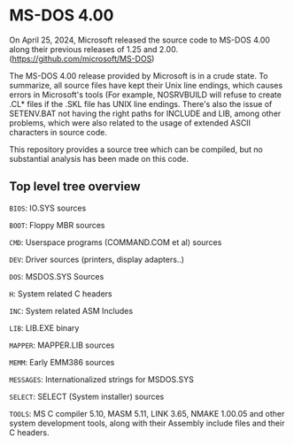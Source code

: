 # MS-DOS 4.00
On April 25, 2024, Microsoft released the source code to MS-DOS 4.00 along their previous releases of 1.25 and 2.00. (https://github.com/microsoft/MS-DOS)

The MS-DOS 4.00 release provided by Microsoft is in a crude state. To summarize, all source files have kept their Unix line endings, which causes errors in Microsoft's tools (For example, NOSRVBUILD will refuse to create .CL* files if the .SKL file has UNIX line endings. There's also the issue of SETENV.BAT not having the right paths for INCLUDE and LIB, among other problems, which were also related to the usage of extended ASCII characters in source code.

This repository provides a source tree which can be compiled, but no substantial analysis has been made on this code.

## Top level tree overview
``BIOS``: IO.SYS sources

``BOOT``: Floppy MBR sources

``CMD``: Userspace programs (COMMAND.COM et al) sources

``DEV``: Driver sources (printers, display adapters..)

``DOS``: MSDOS.SYS Sources

``H``: System related C headers

``INC``: System related ASM Includes

``LIB``: LIB.EXE binary

``MAPPER``: MAPPER.LIB sources

``MEMM``: Early EMM386 sources

``MESSAGES``: Internationalized strings for MSDOS.SYS

``SELECT``: SELECT (System installer) sources

``TOOLS``: MS C compiler 5.10, MASM 5.11, LINK 3.65, NMAKE 1.00.05 and other system development tools, along with their Assembly include files and their C headers.

